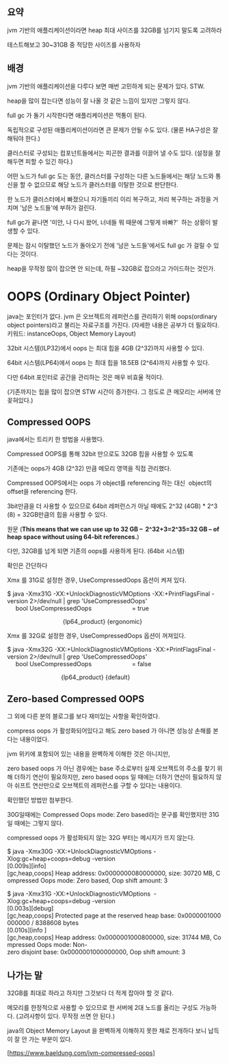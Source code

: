 
## 요약

jvm 기반의 애플리케이션이라면 heap 최대 사이즈를 32GB를 넘기지 말도록 고려하라

테스트해보고 30~31GB 중 적당한 사이즈를 사용하자

## 배경

jvm 기반의 애플리케이션을 다루다 보면 매번 고민하게 되는 문제가 있다. STW.

heap을 많이 잡는다면 성능이 잘 나올 것 같은 느낌이 있지만 그렇지 않다.

full gc 가 돌기 시작한다면 애플리케이션은 먹통이 된다.

독립적으로 구성된 애플리케이션이라면 큰 문제가 안될 수도 있다. (물론 HA구성은 잘해둬야 한다.)

클러스터로 구성되는 컴포넌트들에서는 피곤한 결과를 이끌어 낼 수도 있다. (설정을 잘해두면 피할 수 있긴 하다.)

어떤 노드가 full gc 도는 동안, 클러스터를 구성하는 다른 노드들에서는 해당 노드와 통신을 할 수 없으므로 해당 노드가 클러스터를 이탈한 것으로 판단한다.

한 노드가 클러스터에서 빠졌으니 자기들끼리 이리 복구하고, 저리 복구하는 과정을 거치며 '남은 노드들'에 부하가 걸린다.

full gc가 끝나면 '미안, 나 다시 왔어, 너네들 뭐 때문에 그렇게 바빠?'  하는 상황이 발생할 수 있다.

문제는 잠시 이탈했던 노드가 돌아오기 전에 '남은 노드들'에서도 full gc 가 걸릴 수 있다는 것이다.

heap을 무작정 많이 잡으면 안 되는데, 하필 ~32GB로 잡으라고 가이드하는 것인가.

# OOPS (Ordinary Object Pointer)

java는 포인터가 없다. jvm 은 오브젝트의 레퍼런스를 관리하기 위해 oops(ordinary object pointers)라고 불리는 자료구조를 가진다. (자세한 내용은 공부가 더 필요하다. 키워드: instanceOops, Object Memory Layout)

32bit 시스템(ILP32)에서 oops 는 최대 힙을 4GB (2^32)까지 사용할 수 있다.

64bit 시스템(LP64)에서 oops 는 최대 힙을 18.5EB (2^64)까지 사용할 수 있다.

다만 64bit 포인터로 공간을 관리하는 것은 매우 비효율 적이다.

(기존까지는 힙을 많이 잡으면 STW 시간이 증가한다. 그 정도로 큰 메모리는 서버에 안 꽂혀있다.)

## Compressed OOPS

java에서는 트리키 한 방법을 사용했다.

Compressed OOPS를 통해 32bit 만으로도 32GB 힙을 사용할 수 있도록

기존에는 oops가 4GB (2^32) 만큼 메모리 영역을 직접 관리했다.

Compressed OOPS에서는 oops 가 object를 referencing 하는 대신  object의 offset을 referencing 한다.

3bit만큼을 더 사용할 수 있으므로 64bit 레퍼런스가 아닐 때에도 2^32 (4GB) * 2^3 (8) = 32GB만큼의 힙을 사용할 수 있다.

원문 (**This means that we can use up to 32 GB –  2^32+3=2^35=32 GB – of heap space without using 64-bit references.**)

다만, 32GB를 넘게 되면 기존의 oops를 사용하게 된다. (64bit 시스템)

확인은 간단하다

Xmx 를 31G로 설정한 경우, UseCompressedOops 옵션이 켜져 있다.

$ java -Xmx31G -XX:+UnlockDiagnosticVMOptions -XX:+PrintFlagsFinal -version 2>/dev/null | grep 'UseCompressedOops'  
     bool UseCompressedOops                        = true

                                 {lp64_product} {ergonomic}

Xmx 를 32G로 설정한 경우, UseCompressedOops 옵션이 꺼져있다.

$ java -Xmx32G -XX:+UnlockDiagnosticVMOptions -XX:+PrintFlagsFinal -version 2>/dev/null | grep 'UseCompressedOops'  
     bool UseCompressedOops                        = false

                                {lp64_product} {default}

## Zero-based Compressed OOPS

그 외에 다른 분의 블로그를 보다 재미있는 사항을 확인하였다.

compress oops 가 활성화되어있다고 해도 zero based 가 아니면 성능상 손해를 본다는 내용이었다.

jvm 위키에 포함되어 있는 내용을 완벽하게 이해한 것은 아니지만,

zero based oops 가 아닌 경우에는 base 주소로부터 실제 오브젝트의 주소를 찾기 위해 더하기 연산이 필요하지만, zero based oops 일 때에는 더하기 연산이 필요하지 않아 쉬프트 연산만으로 오브젝트의 레퍼런스를 구할 수 있다는 내용이다.

확인했던 방법만 첨부한다.

30G일때에는 Compressed Oops mode: Zero based라는 문구를 확인했지만 31G일 때에는 그렇지 않다.

compressed oops 가 활성화되지 않는 32G 부터는 메시지가 뜨지 않는다.

$ java -Xmx30G -XX:+UnlockDiagnosticVMOptions -Xlog:gc+heap+coops=debug -version  
[0.009s][info][gc,heap,coops] Heap address: 0x0000000080000000, size: 30720 MB, Compressed Oops mode: Zero based, Oop shift amount: 3

$ java -Xmx31G -XX:+UnlockDiagnosticVMOptions  -Xlog:gc+heap+coops=debug -version  
[0.003s][debug][gc,heap,coops] Protected page at the reserved heap base: 0x0000001000000000 / 8388608 bytes  
[0.010s][info ][gc,heap,coops] Heap address: 0x0000001000800000, size: 31744 MB, Compressed Oops mode: Non-zero disjoint base: 0x0000001000000000, Oop shift amount: 3

## 나가는 말

32GB를 최대로 하라고 하지만 그것보다 더 적게 잡아야 할 것 같다.

메모리를 한정적으로 사용할 수 있으므로 한 서버에 2대 노드를 올리는 구성도 가능하다. (고려사항이 있다. 무작정 쓰면 안 된다.)

java의 Object Memory Layout 을 완벽하게 이해하지 못한 채로 전개하다 보니 납득이 잘 안 가는 부분이 있다.


[https://www.baeldung.com/jvm-compressed-oops]